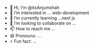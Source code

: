 - 👋 Hi, I’m @itxAnjumshah
- 👀 I’m interested in ... web-development
- 🌱 I’m currently learning ...next js
- 💞️ I’m looking to collaborate on ...
- 📫 How to reach me ...
- 😄 Pronouns: ...
- ⚡ Fun fact: ...

<!---
itxAnjumshah/itxAnjumshah is a ✨ special ✨ repository because its `README.md` (this file) appears on your GitHub profile.
You can click the Preview link to take a look at your changes.
--->
